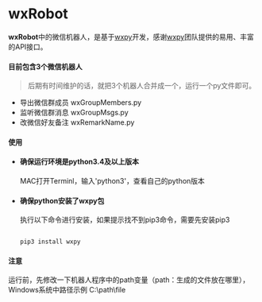 # wxRobot

**wxRobot**中的微信机器人，是基于[wxpy](https://wxpy.readthedocs.io/)开发，感谢[wxpy](https://wxpy.readthedocs.io/)团队提供的易用、丰富的API接口。


#### 目前包含3个微信机器人
> 后期有时间维护的话，就把3个机器人合并成一个，运行一个py文件即可。

* 导出微信群成员
  wxGroupMembers.py
* 监听微信群消息
  wxGroupMsgs.py
* 改微信好友备注
  wxRemarkName.py

#### 使用
* #### 确保运行环境是python3.4及以上版本
  MAC打开Terminl，输入'python3'，查看自己的python版本

* #### 确保python安装了wxpy包  
  执行以下命令进行安装，如果提示找不到pip3命令，需要先安装pip3
  ```bash

  pip3 install wxpy

  ```

#### 注意
运行前，先修改一下机器人程序中的path变量（path：生成的文件放在哪里），Windows系统中路径示例 C:\path\file
